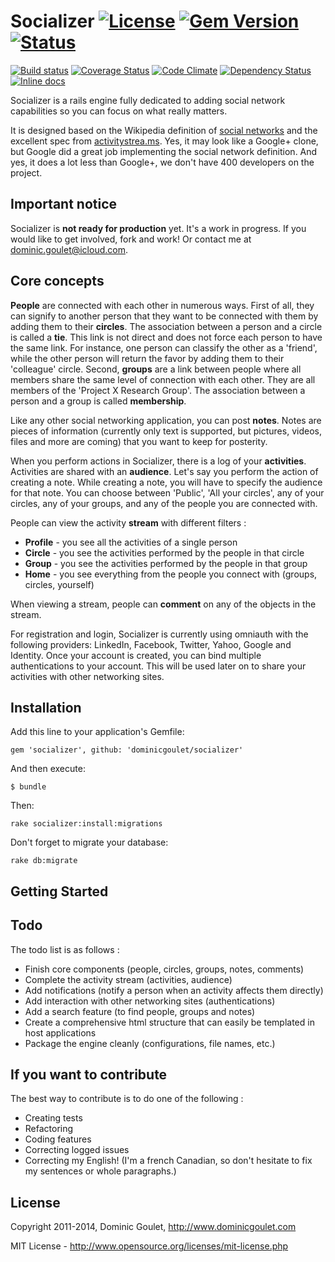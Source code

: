 # Socializer [![License](https://img.shields.io/:license-mit-blue.svg?style=flat)](http://opensource.org/licenses/mit-license.php) [![Gem Version](https://img.shields.io/gem/v/socializer.svg?style=flat)](https://rubygems.org/gems/socializer) [![Status](https://img.shields.io/badge/Alpha-Not_Production_Ready-d84a38.svg?style=flat)](#important-notice)

[![Build status](https://img.shields.io/travis/socializer/socializer/master.svg?style=flat)](https://travis-ci.org/socializer/socializer)
[![Coverage Status](https://img.shields.io/coveralls/socializer/socializer.svg?style=flat)](https://coveralls.io/r/socializer/socializer?branch=master)
[![Code Climate](https://img.shields.io/codeclimate/github/socializer/socializer.png?style=flat)](https://codeclimate.com/github/socializer/socializer)
[![Dependency Status](https://img.shields.io/gemnasium/socializer/socializer.svg?style=flat)](https://gemnasium.com/socializer/socializer)
[![Inline docs](http://inch-ci.org/github/socializer/socializer.svg?branch=master)](http://inch-ci.org/github/socializer/socializer)

Socializer is a rails engine fully dedicated to adding social network capabilities so you can focus
on what really matters.

It is designed based on the Wikipedia definition of [social networks](http://en.wikipedia.org/wiki/Social_network)
and the excellent spec from [activitystrea.ms](http://www.activitystrea.ms). Yes, it may look like a Google+ clone, but Google did a
great job implementing the social network definition. And yes, it does a lot less than Google+, we don't have
400 developers on the project.

## Important notice

Socializer is **not ready for production** yet. It's a work in progress. If you would like to get involved, fork and work! Or contact me at dominic.goulet@icloud.com.

## Core concepts

**People** are connected with each other in numerous ways. First of all, they can signify to another person
that they want to be connected with them by adding them to their **circles**. The association between a person
and a circle is called a **tie**. This link is not direct and does not force each person to have the same link.
For instance, one person can classify the other as a 'friend', while the other person will return the favor by adding
them to their 'colleague' circle. Second, **groups** are a link between people where all members share the same level
of connection with each other. They are all members of the 'Project X Research Group'. The association between a
person and a group is called **membership**.

Like any other social networking application, you can post **notes**. Notes are pieces of information (currently only
text is supported, but pictures, videos, files and more are coming) that you want to keep for posterity.

When you perform actions in Socializer, there is a log of your **activities**. Activities are shared with
an **audience**. Let's say you perform the action of creating a note. While creating a note,
you will have to specify the audience for that note. You can choose between 'Public', 'All your circles', any of your
circles, any of your groups, and any of the people you are connected with.

People can view the activity **stream** with different filters :
* **Profile** - you see all the activities of a single person
* **Circle** - you see the activities performed by the people in that circle
* **Group** - you see the activities performed by the people in that group
* **Home** - you see everything from the people you connect with (groups, circles, yourself)

When viewing a stream, people can **comment** on any of the objects in the stream.

For registration and login, Socializer is currently using omniauth with the following providers:
LinkedIn, Facebook, Twitter, Yahoo, Google and Identity. Once your account is created, you can bind multiple
authentications to your account. This will be used later on to share your activities with other networking sites.

## Installation

Add this line to your application's Gemfile:

    gem 'socializer', github: 'dominicgoulet/socializer'

And then execute:

    $ bundle

Then:

    rake socializer:install:migrations

Don't forget to migrate your database:

    rake db:migrate

## Getting Started


## Todo

The todo list is as follows :
* Finish core components (people, circles, groups, notes, comments)
* Complete the activity stream (activities, audience)
* Add notifications (notify a person when an activity affects them directly)
* Add interaction with other networking sites (authentications)
* Add a search feature (to find people, groups and notes)
* Create a comprehensive html structure that can easily be templated in host applications
* Package the engine cleanly (configurations, file names, etc.)

## If you want to contribute

The best way to contribute is to do one of the following :
* Creating tests
* Refactoring
* Coding features
* Correcting logged issues
* Correcting my English! (I'm a french Canadian, so don't hesitate to fix my sentences or whole paragraphs.)

## License ##

Copyright 2011-2014, Dominic Goulet, http://www.dominicgoulet.com

MIT License - http://www.opensource.org/licenses/mit-license.php
